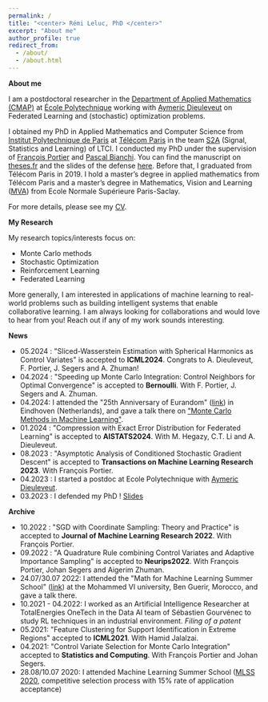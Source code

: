 ```yaml
---
permalink: /
title: "<center> Rémi Leluc, PhD </center>"
excerpt: "About me"
author_profile: true
redirect_from: 
  - /about/
  - /about.html
---
```



**About me**

I am a postdoctoral researcher in the [Department of Applied Mathematics (CMAP)](https://portail.polytechnique.edu/cmap/en/groups/statistique-apprentissage-simulation-image) at [École Polytechnique](https://www.polytechnique.edu/en) working with [Aymeric Dieuleveut](http://www.cmap.polytechnique.fr/~aymeric.dieuleveut/) on Federated Learning and (stochastic) optimization problems.

I obtained my PhD in Applied Mathematics and Computer Science from [Institut Polytechnique de Paris](https://www.ip-paris.fr/en/search?s=en%20home%20en) at [Télécom Paris](https://www.telecom-paris.fr/) in the team [S2A](http://www.tsi.telecom-paristech.fr/ssa/) (Signal, Statistics and Learning) of LTCI. I conducted my PhD under the supervision of [François Portier](https://sites.google.com/site/fportierwebpage/) and [Pascal Bianchi](https://bianchi.wp.imt.fr/). You can find the manuscript on [theses.fr](https://www.theses.fr/2023IPPAT007) and the slides of the defense [here](https://remileluc.github.io/assets/slides_defense.pdf). Before that, I graduated from Télécom Paris in 2019. I hold a master’s degree in applied mathematics from Télécom Paris and a master’s degree in Mathematics, Vision and Learning ([MVA](https://www.master-mva.com/)) from Ecole Normale Supérieure Paris-Saclay. 

For more details, please see my [CV](https://remileluc.github.io/assets/resume.pdf).

**My Research**

My research topics/interests focus on: 
- Monte Carlo methods
- Stochastic Optimization
- Reinforcement Learning
- Federated Learning

More generally, I am interested in applications of machine learning to real-world problems such as building intelligent systems that enable collaborative learning. I am always looking for collaborations and would love to hear from you! Reach out if any of my work sounds interesting.

**News**
- 05.2024 : "Sliced-Wasserstein Estimation with Spherical Harmonics as Control Variates" is accepted to **ICML2024**. Congrats to A. Dieuleveut, F. Portier, J. Segers and A. Zhuman!
- 04.2024 : "Speeding up Monte Carlo Integration: Control Neighbors for Optimal Convergence" is accepted to **Bernoulli**. With F. Portier, J. Segers and A. Zhuman.
- 04.2024: I attended the "25th Anniversary of Eurandom" ([link](https://www.eurandom.tue.nl/event/eurandom-25-years-april-2024/)) in Eindhoven (Netherlands), and gave a talk there on ["Monte Carlo Methods in Machine Learning"](https://remileluc.github.io/assets/main_eurandom.pdf).
- 01.2024 : "Compression with Exact Error Distribution for Federated Learning" is accepted to **AISTATS2024**. With M. Hegazy, C.T. Li and A. Dieuleveut.
- 08.2023 : "Asymptotic Analysis of Conditioned Stochastic Gradient Descent" is accepted to **Transactions on Machine Learning Research 2023**. With François Portier.
- 04.2023 : I started a postdoc at Ecole Polytechnique with [Aymeric Dieuleveut](http://www.cmap.polytechnique.fr/~aymeric.dieuleveut/).
- 03.2023 : I defended my PhD ! [Slides](https://remileluc.github.io/assets/slides_defense.pdf)

**Archive**
- 10.2022 : "SGD with Coordinate Sampling: Theory and Practice" is accepted to **Journal of Machine Learning Research 2022**. With François Portier.
- 09.2022 : "A Quadrature Rule combining Control Variates and Adaptive Importance Sampling" is accepted to **Neurips2022**. With François Portier, Johan Segers and Aigerim Zhuman.
-  24.07/30.07 2022: I attended the "Math for Machine Learning Summer School" ([link](https://www.emines-ingenieur.org/en/education/summer-school)) at the Mohammed VI university, Ben Guerir, Morocco, and gave a talk there.
- 10.2021 - 04.2022: I worked as an Artificial Intelligence Researcher at TotalEnergies OneTech in the Data AI team of Sébastien Gourvénec to study RL techniques in an industrial environment. _Filing of a patent_
- 05.2021: "Feature Clustering for Support Identification in Extreme Regions" accepted to **ICML2021**. With Hamid Jalalzai.
- 04.2021: "Control Variate Selection for Monte Carlo Integration" accepted to **Statistics and Computing**. With François Portier and Johan Segers.
-  28.08/10.07 2020: I attended Machine Learning Summer School ([MLSS 2020](http://mlss.tuebingen.mpg.de/2020/), competitive selection process with 15% rate of application acceptance)

